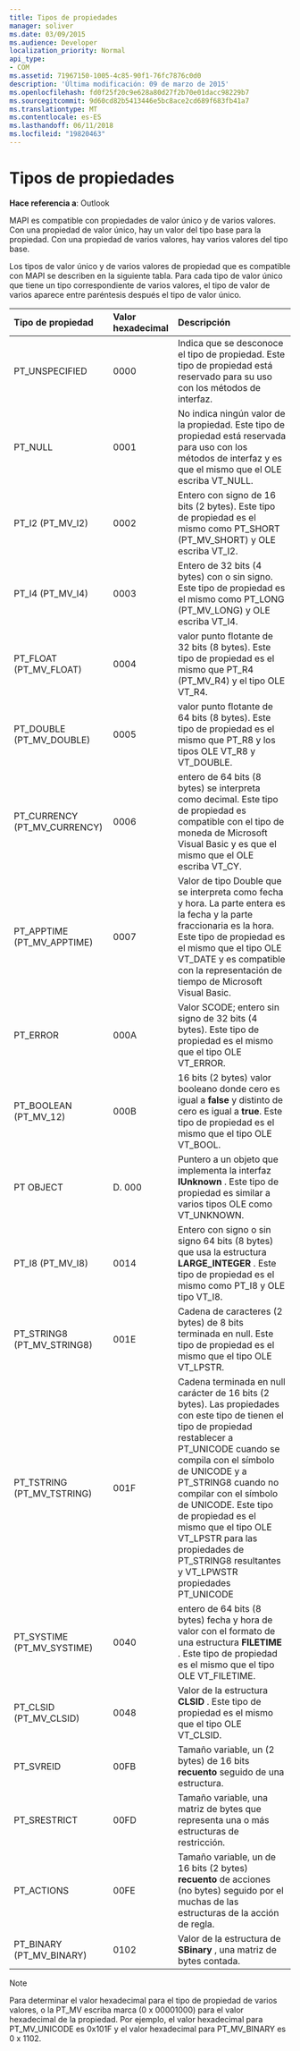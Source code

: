 ```yaml
---
title: Tipos de propiedades
manager: soliver
ms.date: 03/09/2015
ms.audience: Developer
localization_priority: Normal
api_type:
- COM
ms.assetid: 71967150-1005-4c85-90f1-76fc7876c0d0
description: 'Última modificación: 09 de marzo de 2015'
ms.openlocfilehash: fd0f25f20c9e628a80d27f2b70e01dacc98229b7
ms.sourcegitcommit: 9d60cd82b5413446e5bc8ace2cd689f683fb41a7
ms.translationtype: MT
ms.contentlocale: es-ES
ms.lasthandoff: 06/11/2018
ms.locfileid: "19820463"
---
```

# <a name="property-types"></a>Tipos de propiedades

  
  
**Hace referencia a**: Outlook 
  
MAPI es compatible con propiedades de valor único y de varios valores. Con una propiedad de valor único, hay un valor del tipo base para la propiedad. Con una propiedad de varios valores, hay varios valores del tipo base. 
  
Los tipos de valor único y de varios valores de propiedad que es compatible con MAPI se describen en la siguiente tabla. Para cada tipo de valor único que tiene un tipo correspondiente de varios valores, el tipo de valor de varios aparece entre paréntesis después el tipo de valor único.
  
|**Tipo de propiedad**|**Valor hexadecimal**|**Descripción**|
|:-----|:-----|:-----|
|PT_UNSPECIFIED  <br/> |0000  <br/> |Indica que se desconoce el tipo de propiedad. Este tipo de propiedad está reservado para su uso con los métodos de interfaz.  <br/> |
|PT_NULL  <br/> |0001  <br/> |No indica ningún valor de la propiedad. Este tipo de propiedad está reservada para uso con los métodos de interfaz y es que el mismo que el OLE escriba VT_NULL.  <br/> |
|PT_I2 (PT_MV_I2)  <br/> |0002  <br/> |Entero con signo de 16 bits (2 bytes). Este tipo de propiedad es el mismo como PT_SHORT (PT_MV_SHORT) y OLE escriba VT_I2.  <br/> |
|PT_I4 (PT_MV_I4)  <br/> |0003  <br/> |Entero de 32 bits (4 bytes) con o sin signo. Este tipo de propiedad es el mismo como PT_LONG (PT_MV_LONG) y OLE escriba VT_I4.  <br/> |
|PT_FLOAT (PT_MV_FLOAT)  <br/> |0004  <br/> |valor punto flotante de 32 bits (8 bytes). Este tipo de propiedad es el mismo que PT_R4 (PT_MV_R4) y el tipo OLE VT_R4.  <br/> |
|PT_DOUBLE (PT_MV_DOUBLE)  <br/> |0005  <br/> |valor punto flotante de 64 bits (8 bytes). Este tipo de propiedad es el mismo que PT_R8 y los tipos OLE VT_R8 y VT_DOUBLE.  <br/> |
|PT_CURRENCY (PT_MV_CURRENCY)  <br/> |0006  <br/> |entero de 64 bits (8 bytes) se interpreta como decimal. Este tipo de propiedad es compatible con el tipo de moneda de Microsoft Visual Basic y es que el mismo que el OLE escriba VT_CY.  <br/> |
|PT_APPTIME (PT_MV_APPTIME)  <br/> |0007  <br/> |Valor de tipo Double que se interpreta como fecha y hora. La parte entera es la fecha y la parte fraccionaria es la hora. Este tipo de propiedad es el mismo que el tipo OLE VT_DATE y es compatible con la representación de tiempo de Microsoft Visual Basic.  <br/> |
|PT_ERROR  <br/> |000A  <br/> |Valor SCODE; entero sin signo de 32 bits (4 bytes). Este tipo de propiedad es el mismo que el tipo OLE VT_ERROR.  <br/> |
|PT_BOOLEAN (PT_MV_12)  <br/> |000B  <br/> |16 bits (2 bytes) valor booleano donde cero es igual a **false** y distinto de cero es igual a **true**. Este tipo de propiedad es el mismo que el tipo OLE VT_BOOL.  <br/> |
|PT OBJECT  <br/> |D. 000  <br/> |Puntero a un objeto que implementa la interfaz **IUnknown** . Este tipo de propiedad es similar a varios tipos OLE como VT_UNKNOWN.  <br/> |
|PT_I8 (PT_MV_I8)  <br/> |0014  <br/> |Entero con signo o sin signo 64 bits (8 bytes) que usa la estructura **LARGE_INTEGER** . Este tipo de propiedad es el mismo como PT_I8 y OLE tipo VT_I8.  <br/> |
|PT_STRING8 (PT_MV_STRING8)  <br/> |001E  <br/> |Cadena de caracteres (2 bytes) de 8 bits terminada en null. Este tipo de propiedad es el mismo que el tipo OLE VT_LPSTR.  <br/> |
|PT_TSTRING (PT_MV_TSTRING)  <br/> |001F  <br/> |Cadena terminada en null carácter de 16 bits (2 bytes). Las propiedades con este tipo de tienen el tipo de propiedad restablecer a PT_UNICODE cuando se compila con el símbolo de UNICODE y a PT_STRING8 cuando no compilar con el símbolo de UNICODE. Este tipo de propiedad es el mismo que el tipo OLE VT_LPSTR para las propiedades de PT_STRING8 resultantes y VT_LPWSTR propiedades PT_UNICODE  <br/> |
|PT_SYSTIME (PT_MV_SYSTIME)  <br/> |0040  <br/> |entero de 64 bits (8 bytes) fecha y hora de valor con el formato de una estructura **FILETIME** . Este tipo de propiedad es el mismo que el tipo OLE VT_FILETIME.  <br/> |
|PT_CLSID (PT_MV_CLSID)  <br/> |0048  <br/> |Valor de la estructura **CLSID** . Este tipo de propiedad es el mismo que el tipo OLE VT_CLSID.  <br/> |
|PT_SVREID  <br/> |00FB  <br/> |Tamaño variable, un (2 bytes) de 16 bits **recuento** seguido de una estructura.  <br/> |
|PT_SRESTRICT  <br/> |00FD  <br/> |Tamaño variable, una matriz de bytes que representa una o más estructuras de restricción.  <br/> |
|PT_ACTIONS  <br/> |00FE  <br/> |Tamaño variable, un de 16 bits (2 bytes) **recuento** de acciones (no bytes) seguido por el muchas de las estructuras de la acción de regla.  <br/> |
|PT_BINARY (PT_MV_BINARY)  <br/> |0102  <br/> |Valor de la estructura de **SBinary** , una matriz de bytes contada.  <br/> |
   
> [!NOTE]
> Para determinar el valor hexadecimal para el tipo de propiedad de varios valores, o la PT_MV escriba marca (0 x 00001000) para el valor hexadecimal de la propiedad. Por ejemplo, el valor hexadecimal para PT_MV_UNICODE es 0x101F y el valor hexadecimal para PT_MV_BINARY es 0 x 1102. 
  

